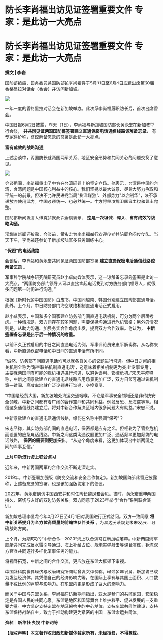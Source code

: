 # 防长李尚福出访见证签署重要文件 专家：是此访一大亮点

# 防长李尚福出访见证签署重要文件 专家：是此访一大亮点

**撰文 | 李岩**

国防部披露，国务委员兼国防部长李尚福将于5月31日至6月4日应邀出席第20届香格里拉对话会（香会）并访问新加坡。

![](https://inews.gtimg.com/news_bt/O6jWcT5XtNPk0S0DpjpxVQSkuiA8VFAe37aCav6fWK8iIAA/1000)

一年一度的香格里拉对话会在新加坡举办。此次系李尚福履职防长后，首次出席香会。

中国日报6月2日披露，昨天（1日），李尚福与新加坡国防部长黄永宏在新加坡举行会谈， **并共同见证两国国防部签署建立直通保密电话通信线路谅解备忘录。**
有专家评价称，该谅解备忘录的签署是此访一大亮点。

**富有成效的战略沟通**

上述会谈中，两国防长就两国两军关系、地区安全形势和共同关心的问题交换了意见。

![](https://inews.gtimg.com/news_bt/O9QtEz5_7BC0wyGyxpWfv5ZCTTdm9g3nC7fyFkevp5etwAA/1000)

会谈期间，李尚福重申了中方在台湾问题上的坚定立场。他表示，台湾是中国的台湾，台湾问题是中国核心利益中的核心。我们坚持以最大诚意、尽最大努力争取和平统一的前景，但决不允许民进党当局"挟洋谋独"、外部势力"以台制华"，决不承诺放弃使用武力。中国必须统一，也必然统一。中方将坚决捍卫国家主权和领土完整。

国防部新闻发言人谭克非就此次会谈表示， **这是一次坦诚、深入、富有成效的战略沟通。**

深圳直新闻还披露，会谈前，黄永宏为李尚福举行欢迎仪式并陪同检阅仪仗队。当天下午，李尚福还参访了新加坡陆军多任务训练中心。

**“保密”的电话线路**

会谈后，李尚福和黄永宏共同见证两国国防部签署 **建立直通保密电话通信线路谅解备忘录** 。

军事科学院战争研究院研究员赵小卓向媒体表示，这一谅解备忘录的签署是此访一大亮点。“两国防务部门领导人可以直接拿起电话找到对方防务部门领导人，就很多问题第一时间进行沟通。”

根据《新时代的中国国防》白皮书，中国同越南、韩国分别建立国防部直通电话。此外，上个月，中日防务部门海空联络机制直通电话正式启用。

赵小卓表示，中国和多个国家建立防务部门间直通电话机制，可分为两个层面考虑。一种情况是，双方间存在较多问题，需要保持沟通进行危机管控；另外的情况则是，从助力沟通、加强务实合作角度出发，提高双方合作效率。他认为，
**中新签署备忘录是出于后一种情况的考量。**

以前不久正式启用的中日之间直通电话为例，军事评论员宋忠平解读称，从名称来看，中新直通保密电话和中日间的直通电话有所不同。

“诚然，防务部门间直通电话均可以就各自关心的议题进行沟通。但中日之间的相关机制全称为‘海空联络机制直通电话’，这意味着相关机制更为突出‘专事专用’，主要就两国间有可能的舰机相遇进行沟通，以避免误判、管控危机。”宋忠平解释称，中新之间意欲建立的直通电话线路应用场景更加广泛，双方日常可通过该机制第一时间、高效率地就广泛议题进行沟通，交换意见。

“中国是经贸大国，新加坡地处海运交通咽喉。不论是军事安全领域还是非传统安全领域，中新之间都有着广阔的合作空间和共同利益。例如反恐、反海盗等等。相信这条通信线路建立后，将对中新合作解决区域内很多问题大有助益。”宋忠平说。

中新意欲建立的直通电话通信线路，缘何在名称中强调“保密”？

宋忠平称，其实防务部门间的直通电话，保密都是应有之义。但相较为了管控危机而设置的应急电话线路，中新之间这类沟通议题更加广泛、通话频率更加频繁的电话线路，
**保密的需要则更加突出。** “从这个角度来看，这更加体现出中新两国之间的军事互信。”

**上月中新进行海上联合演习**

近年来，中新两国两军的合作交流不断走深走实。

2019年，中新签署加强版《防务交流和安全合作协定》。新加坡国防部此番还披露称，上述备忘录的签署，也是该加强版协定下的倡议。

2022年，黄永宏到访中国西安并和时任防长魏凤和会见。彼时，黄永宏重申两国持久、密切与友好的双边防务关系。双方同意于2023年举行“合作”系列联合演训。

新加坡总理李显龙今年3月27日至4月1日对我国进行正式访问。双方一致同意 **将中新关系提升为全方位高质量的前瞻性伙伴关系**
，为双边关系规划未来发展、明确战略方向。

上个月，为期5天的“中新合作—2023”海上联合演习在新加坡落幕。中新两国海军舰艇共同完成反水雷引导通过、海上补给占位、舰炮实弹射击等课目演练，锤炼双方官兵共同遂行多样化军事任务的能力。

将视野拓宽，中新之间的合作交流，更应放在东盟大框架下审视。

中国社科院世界经济与政治研究所网站曾发文评价称，经过多年发展，新加坡已成为发达经济体，其凭借自己的经济影响力等，在国际上享有与其国土面积、人口数量不成比例的声望与影响力。在东盟内更是形成了巨大的影响力。

而关于中国与东盟关系，李尚福在访新期间指出，亚太是我们的共同家园，繁荣稳定是各国人民的共同心愿。东盟是地区和国际舞台上维护和平、促进发展的一支重要力量。中方坚定支持东盟在地区架构中的中心地位，支持东盟共同体建设，支持东盟保持战略自主，致力于推动构建更为紧密的中国﹣东盟命运共同体。

**资料｜新华社 央视 中新网等**

**【版权声明】本文著作权归政知新媒体独家所有，未经授权，不得转载。**

